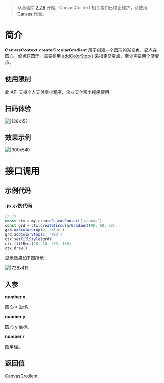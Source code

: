 > 从基础库 [2.7.9](https://opendocs.alipay.com/mini/framework/lib-upgrade-v2) 开始，CanvasContext 相关接口已停止维护，请使用 [Canvas](https://opendocs.alipay.com/mini/01vzqv) 代替。


# 简介
**CanvasContext.createCircularGradient** 用于创建一个圆形的渐变色。起点在圆心，终点在圆环。需要使用 [addColorStop()](https://opendocs.alipay.com/mini/api/addColorStop) 来指定渐变点，至少需要两个渐变点。

## 使用限制
此 API 支持个人支付宝小程序、企业支付宝小程序使用。

## 扫码体验
![|128x158](https://cdn.nlark.com/yuque/0/2021/png/179989/1624872611868-5ae94ddc-a7bd-4ca8-853f-320a6261eff3.png#align=left&display=inline&height=158&margin=%5Bobject%20Object%5D&name=1.png&originHeight=158&originWidth=128&size=17896&status=done&style=stroke&width=128)

## 效果示例
![|300x540](https://cdn.nlark.com/yuque/0/2021/gif/179989/1624872620305-8d9254a5-33a3-4e3a-9be1-e87b977078b8.gif#align=left&display=inline&height=540&margin=%5Bobject%20Object%5D&name=2.gif&originHeight=540&originWidth=300&size=1429075&status=done&style=stroke&width=300)

# 接口调用

## 示例代码

### .js 示例代码
```javascript
//.js
const ctx = my.createCanvasContext('canvas')
const grd = ctx.createCircularGradient(90, 60, 60)
grd.addColorStop(0, 'blue')
grd.addColorStop(1, 'red')
ctx.setFillStyle(grd)
ctx.fillRect(20, 20, 250, 180)
ctx.draw()
```

显示效果如下图所示：

![|738x415](https://cdn.nlark.com/yuque/0/2021/png/179989/1624872631452-7345a8c8-b808-4ad2-897c-e5fb41256c06.png#align=left&display=inline&height=720&margin=%5Bobject%20Object%5D&name=3.png&originHeight=720&originWidth=1280&size=36051&status=done&style=none&width=1280)

## 入参
**number x**

圆心 x 坐标。

**number y**

圆心 y 坐标。

**number r**

圆半径。

## 返回值
[CanvasGradient](https://opendocs.alipay.com/mini/api/CanvasGradient)
